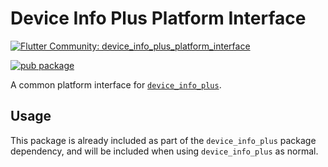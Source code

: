 # Device Info Plus Platform Interface

[![Flutter Community: device_info_plus_platform_interface](https://fluttercommunity.dev/_github/header/device_info_plus_platform_interface)](https://github.com/fluttercommunity/community)

[![pub package](https://img.shields.io/pub/v/device_info_plus_platform_interface.svg)](https://pub.dev/packages/device_info_plus_platform_interface)

A common platform interface for [`device_info_plus`](https://pub.dev/packages/device_info_plus).

## Usage

This package is already included as part of the `device_info_plus` package dependency, and will
be included when using `device_info_plus` as normal.
